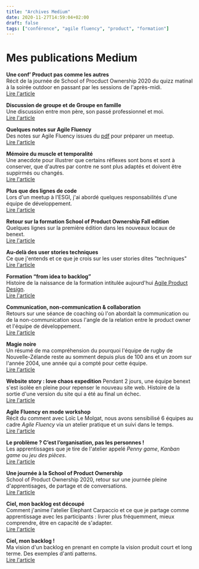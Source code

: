 ```yaml
---
title: "Archives Medium"
date: 2020-11-27T14:59:04+02:00
draft: false
tags: ["conférence", "agile fluency", "product", "formation"]
---
```


# Mes publications Medium

**Une conf’ Product pas comme les autres**  
Récit de la journée de School of Procduct Ownership 2020 du quizz matinal à la soirée outdoor en passant par les sessions de l'après-midi.  
[Lire l'article](https://medium.com/benextcompany/une-conf-product-pas-comme-les-autres-cb1e57af8b78)
  
**Discussion de groupe et de Groupe en famille**  
Une discussion entre mon père, son passé professionnel et moi.  
[Lire l'article](https://medium.com/@nils.lesieur/discussion-de-groupe-et-de-groupe-en-famille-dc247a1af364)
    
**Quelques notes sur Agile Fluency**  
Des notes sur Agile Fluency issues du [pdf](https://www.agilefluency.org/blog/2020-06-01-guest-post-lebook-agile-fluency-en-francais) pour préparer un meetup.  
[Lire l'article](https://medium.com/benextcompany/quelques-notes-sur-agile-fluency-1af822cc3ab7)
  

**Mémoire du muscle et temporalité**  
Une anecdote pour illustrer que certains réflexes sont bons et sont à conserver, que d'autres par contre ne sont plus adaptés et doivent être suppirmés ou changés.  
[Lire l'article](https://medium.com/benextcompany/m%C3%A9moire-du-muscle-et-temporalit%C3%A9-1be6472b772)
  

**Plus que des lignes de code**  
Lors d'un meetup à l'ESGI, j'ai abordé quelques responsabilités d'une équipe de développement.  
[Lire l'article](https://medium.com/@nils.lesieur/plus-que-des-lignes-de-code-8804866464cc)
  

**Retour sur la formation School of Product Ownership Fall edition**  
Quelques lignes sur la première édition dans les nouveaux locaux de benext.  
[Lire l'article](https://medium.com/benextcompany/retour-sur-la-formation-school-of-product-ownership-fall-edition-82b6f811ec82)
  

**Au-delà des user stories techniques**  
Ce que j'entends et ce que je crois sur les user stories dites "techniques"   
[Lire l'article](https://medium.com/@nils.lesieur/au-del%C3%A0-des-user-stories-techniques-cff8bed9efb8)
  

**Formation “from idea to backlog”**  
Histoire de la naissance de la formation intitulée aujourd'hui [Agile Product Design](https://formation.benextcompany.com/).   
[Lire l'article](https://medium.com/@nils.lesieur/formation-from-idea-to-backlog-b8a8cbba3b17)
  

**Communication, non-communication & collaboration**  
Retours sur une séance de coaching où l'on abordait la communication ou de la non-communication sous l'angle de la relation entre le product owner et l'équipe de développement.  
[Lire l'article](https://medium.com/@nils.lesieur/la-communication-cest-50-50-1a3b263e0a37)
  

**Magie noire**  
Un résumé de ma compréhension du pourquoi l'équipe de rugby de Nouvelle-Zélande reste au somment depuis plus de 100 ans et un zoom sur l'année 2004, une année qui a compté pour cette équipe.  
[Lire l'article](https://medium.com/@nils.lesieur/magie-noire-7fe8d46d17bd)
  

**Website story : love chaos expedition** 
Pendant 2 jours, une équipe benext s'est isolée en pleine pour repenser le nouveau site web. Histoire de la sortie d'une version du site qui a été au final un échec.  
[Lire l'article](https://medium.com/@nils.lesieur/website-story-love-chaos-expedition-c89f54a54a2d)
  

**Agile Fluency en mode workshop**  
Récit du comment avec Loïc Le Molgat, nous avons sensibilisé 6 équipes au cadre *Agile Fluency* via un atelier pratique et un suivi dans le temps.    
[Lire l'article](https://medium.com/benextcompany/agile-fluency-en-mode-workshop-c36a37b52f92)
  

**Le problème ? C’est l’organisation, pas les personnes !**  
Les apprentissages que je tire de l'atelier appelé *Penny game*, *Kanban game* ou *jeu des pièces*.  
[Lire l'article](https://medium.com/benextcompany/le-probl%C3%A8me-cest-l-organisation-pas-les-personnes-b403de8f5e5)
  

**Une journée à la School of Product Ownership**  
School of Product Ownership 2020, retour sur une journée pleine d'apprentisages, de partage et de conversations.  
[Lire l'article](https://medium.com/@nils.lesieur/une-journ%C3%A9e-%C3%A0-la-school-of-product-ownership-b7dd37a5bf3a)
  

**Ciel, mon backlog est découpé**  
Comment j'anime l'atelier Elephant Carpaccio et ce que je partage comme apprentissage avec les participants : livrer plus fréquemment, mieux comprendre, être en capacité de s'adapter.  
[Lire l'article](https://medium.com/@nils.lesieur/ciel-mon-backlog-est-d%C3%A9coup%C3%A9-430f3465596a)
  

**Ciel, mon backlog !**  
Ma vision d'un backlog en prenant en compte la vision produit court et long terme. Des exemples d'anti patterns.  
[Lire l'article](https://medium.com/benextcompany/ciel-mon-backlog-9452bfa419a2)
  